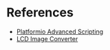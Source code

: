 # References

- [Platformio Advanced Scripting](https://docs.platformio.org/en/latest/scripting/index.html)
- [LCD Image Converter](https://sourceforge.net/projects/lcd-image-converter/files/)
